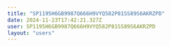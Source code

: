 ```yaml
---
title: "SP1195H6GB9987Q666H9VYQ582P81SS89S6AKRZPD"
date: 2024-11-23T17:42:21.327Z
user: SP1195H6GB9987Q666H9VYQ582P81SS89S6AKRZPD
layout: "users"
---
```

    